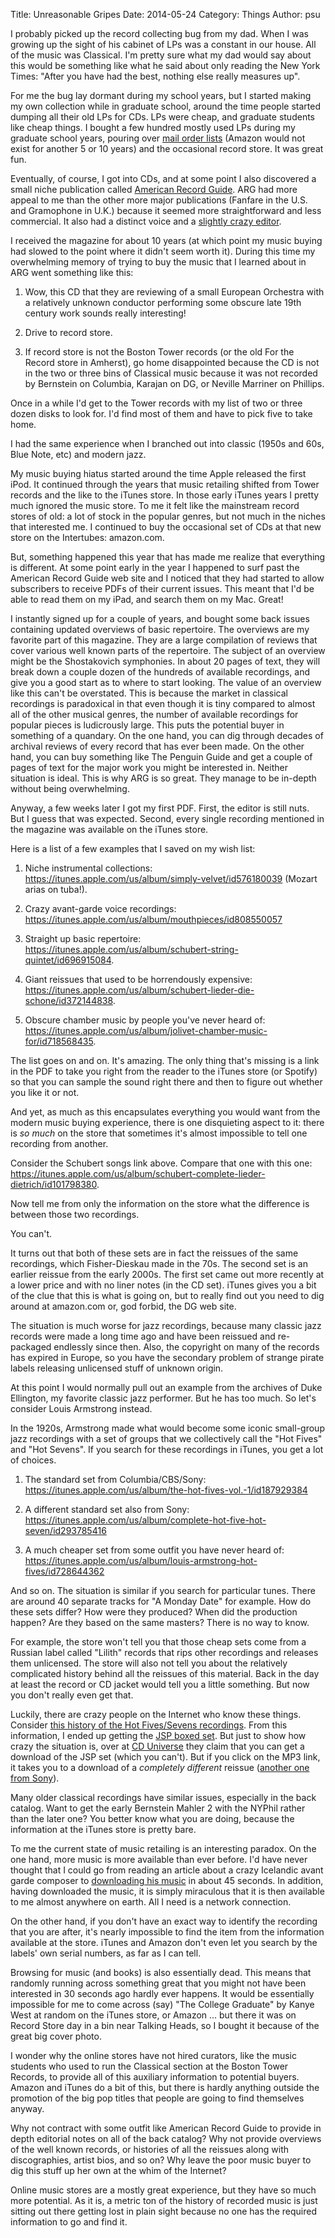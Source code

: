 Title: Unreasonable Gripes
Date: 2014-05-24
Category: Things
Author: psu

I probably picked up the record collecting bug from my dad. When I was growing up the sight of his cabinet of LPs was a constant in our house. All of the music was Classical. I'm pretty sure what my dad would say about this would be something like what he said about only reading the New York Times: "After you have had the best, nothing else really measures up".

For me the bug lay dormant during my school years, but I started making my own collection while in graduate school, around the time people started dumping all their old LPs for CDs. LPs were cheap, and graduate students like cheap things. I bought a few hundred mostly used LPs during my graduate school years, pouring over <a href="http://www.arsantiqua.com/3/index.shtm">mail order lists</a> (Amazon would not exist for another 5 or 10 years) and the occasional record store. It was great fun.

Eventually, of course, I got into CDs, and at some point I also discovered a small niche publication called <a href="http://www.americanrecordguide.com">American Record Guide</a>. ARG had more appeal to me than the other more major publications (Fanfare in the U.S. and Gramophone in U.K.) because it seemed more straightforward and less commercial. It also had a distinct voice and a <a href="http://www.americanrecordguide.com/editors-space.html">slightly crazy editor</a>.

I received the magazine for about 10 years (at which point my music buying had slowed to the point where it didn't seem worth it). During this time my overwhelming memory of trying to buy the music that I learned about in ARG went something like this:

1. Wow, this CD that they are reviewing of a small European Orchestra with a relatively unknown conductor performing some obscure late 19th century work sounds really interesting!

2. Drive to record store.

3. If record store is not the Boston Tower records (or the old For the Record store in Amherst), go home disappointed because the CD is not in the two or three bins of Classical music because it was not recorded by Bernstein on Columbia, Karajan on DG, or Neville Marriner on Phillips.

Once in a while I'd get to the Tower records with my list of two or three dozen disks to look for. I'd find most of them and have to pick five to take home.

I had the same experience when I branched out into classic (1950s and 60s, Blue Note, etc) and modern jazz. 

My music buying hiatus started around the time Apple released the first iPod. It continued through the years that music retailing shifted from Tower records and the like to the iTunes store. In those early iTunes years I pretty much ignored the music store. To me it felt like the mainstream record stores of old: a lot of stock in the popular genres, but not much in the niches that interested me. I continued to buy the occasional set of CDs at that new store on the Intertubes: amazon.com.

But, something happened this year that has made me realize that everything is different. At some point early in the year I happened to surf past the American Record Guide web site and I noticed that they had started to allow subscribers to receive PDFs of their current issues. This meant that I'd be able to read them on my iPad, and search them on my Mac. Great!

I instantly signed up for a couple of years, and bought some back issues containing updated overviews of basic repertoire. The overviews are my favorite part of this magazine. They are a large compilation of reviews that cover various well known parts of the repertoire. The subject of an overview might be the Shostakovich symphonies. In about 20 pages of text, they will break down a couple dozen of the hundreds of available recordings, and give you a good start as to where to start looking. The value of an overview like this can't be overstated. This is because the market in classical recordings is paradoxical in that even though it is tiny compared to almost all of the other musical genres, the number of available recordings for popular pieces is ludicrously large. This puts the potential buyer in something of a quandary. On the one hand, you can dig through decades of archival reviews of every record that has ever been made. On the other hand, you can buy something like The Penguin Guide and get a couple of pages of text for the major work you might be interested in. Neither situation is ideal. This is why ARG is so great. They manage to be in-depth without being overwhelming.

Anyway, a few weeks later I got my first PDF. First, the editor is still nuts. But I guess that was expected. Second, every single recording mentioned in the magazine was available on the iTunes store.

Here is a list of a few examples that I saved on my wish list:

1. Niche instrumental collections: <https://itunes.apple.com/us/album/simply-velvet/id576180039> (Mozart arias on tuba!).

2. Crazy avant-garde voice recordings: <https://itunes.apple.com/us/album/mouthpieces/id808550057>

3. Straight up basic repertoire: <https://itunes.apple.com/us/album/schubert-string-quintet/id696915084>. 

4. Giant reissues that used to be horrendously expensive: <https://itunes.apple.com/us/album/schubert-lieder-die-schone/id372144838>.

5. Obscure chamber music by people you've never heard of: <https://itunes.apple.com/us/album/jolivet-chamber-music-for/id718568435>.

The list goes on and on. It's amazing. The only thing that's missing is a link in the PDF to take you right from the reader to the iTunes store (or Spotify) so that you can sample the sound right there and then to figure out whether you like it or not.

And yet, as much as this encapsulates everything you would want from the modern music buying experience, there is one disquieting aspect to it: there is _so much_ on the store that sometimes it's almost impossible to tell one recording from another.

Consider the Schubert songs link above. Compare that one with this one: <https://itunes.apple.com/us/album/schubert-complete-lieder-dietrich/id101798380>.

Now tell me from only the information on the store what the difference is between those two recordings.

You can't. 

It turns out that both of these sets are in fact the reissues of the same recordings, which Fisher-Dieskau made in the 70s. The second set is an earlier reissue from the early 2000s. The first set came out more recently at a lower price and with no liner notes (in the CD set). iTunes gives you a bit of the clue that this is what is going on, but to really find out you need to dig around at amazon.com or, god forbid, the DG web site.

The situation is much worse for jazz recordings, because many classic jazz records were made a long time ago and have been reissued and re-packaged endlessly since then. Also, the copyright on many of the records has expired in Europe, so you have the secondary problem of strange pirate labels releasing unlicensed stuff of unknown origin.

At this point I would normally pull out an example from the archives of Duke Ellington, my favorite classic jazz performer. But he has too much. So let's consider Louis Armstrong instead.

In the 1920s, Armstrong made what would become some iconic small-group jazz recordings with a set of groups that we collectively call the "Hot Fives" and "Hot Sevens". If you search for these recordings in iTunes, you get a lot of choices.

1. The standard set from Columbia/CBS/Sony: <https://itunes.apple.com/us/album/the-hot-fives-vol.-1/id187929384>

2. A different standard set also from Sony: <https://itunes.apple.com/us/album/complete-hot-five-hot-seven/id293785416>

3. A much cheaper set from some outfit you have never heard of: <https://itunes.apple.com/us/album/louis-armstrong-hot-fives/id728644362>

And so on. The situation is similar if you search for particular tunes. There are around 40 separate tracks for "A Monday Date" for example. How do these sets differ? How were they produced? When did the production happen? Are they based on the same masters? There is no way to know.

For example, the store won't tell you that those cheap sets come from a Russian label called "Lilith" records that rips other recordings and releases them unlicensed. The store will also not tell you about the relatively complicated history behind all the reissues of this material. Back in the day at least the record or CD jacket would tell you a little something. But now you don't really even get that. 

Luckily, there are crazy people on the Internet who know these things. Consider <a href="http://dippermouth.blogspot.com/2012/12/so-you-wanna-buy-hot-fives-and-hot.html
">this history of the Hot Fives/Sevens recordings</a>. From this information, I ended up getting the <a href="http://www.amazon.com/Hot-Fives-Sevens-Louis-Armstrong/dp/B00001ZWLP/ref=sr_1_1?ie=UTF8&qid=1400950076&sr=8-1&keywords=jsp+louis+armstrong">JSP boxed set</a>. But just to show how crazy the situation is, over at <a href="http://www.cduniverse.com/search/xx/music/pid/1075264/a/complete+hot+five+and+hot+seven+recordings.htm">CD Universe</a> they claim that you can get a download of the JSP set (which you can't). But if you click on the MP3 link, it takes you to a download of a _completely different_ reissue (<a href="http://www.cduniverse.com/productinfo.asp?pid=7246870&style=music&setpref=mp3">another one from Sony</a>).

Many older classical recordings have similar issues, especially in the back catalog. Want to get the early Bernstein Mahler 2 with the NYPhil rather than the later one? You better know what you are doing, because the information at the iTunes store is pretty bare.

To me the current state of music retailing is an interesting paradox. On the one hand, more music is more available than ever before. I'd have never thought that I could go from reading an article about a crazy Icelandic avant garde composer to <a href="https://itunes.apple.com/us/album/leifs-hekla-iceland-overture/id331242170">downloading his music</a> in about 45 seconds. In addition, having downloaded the music, it is simply miraculous that it is then available to me almost anywhere on earth. All I need is a network connection.

On the other hand, if you don't have an exact way to identify the recording that you are after, it's nearly impossible to find the item from the information available at the store. iTunes and Amazon don't even let you search by the labels' own serial numbers, as far as I can tell.

Browsing for music (and books) is also essentially dead. This means that randomly running across something great that you might not have been interested in 30 seconds ago hardly ever happens. It would be essentially impossible for me to come across (say) "The College Graduate" by Kanye West at random on the iTunes store, or Amazon ... but there it was on Record Store day in a bin near Talking Heads, so I bought it because of the great big cover photo.

I wonder why the online stores have not hired curators, like the music students who used to run the Classical section at the Boston Tower Records, to provide all of this auxiliary information to potential buyers. Amazon and iTunes do a bit of this, but there is hardly anything outside the promotion of the big pop titles that people are going to find themselves anyway.

Why not contract with some outfit like American Record Guide to provide in depth editorial notes on all of the back catalog? Why not provide overviews of the well known records, or histories of all the reissues along with discographies, artist bios, and so on? Why leave the poor music buyer to dig this stuff up her own at the whim of the Internet?

Online music stores are a mostly great experience, but they have so much more potential. As it is, a metric ton of the history of recorded music is just sitting out there getting lost in plain sight because no one has the required information to go and find it.